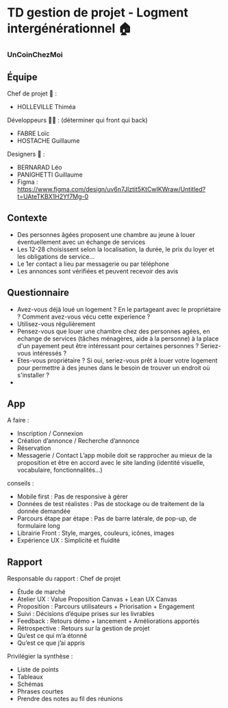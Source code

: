 # TD gestion de projet - Logment intergénérationnel 🏠
### UnCoinChezMoi

## Équipe

Chef de projet 👤 :
- HOLLEVILLE Thiméa

Développeurs 👩‍💻 : (déterminer qui front qui back)
- FABRE Loïc
- HOSTACHE Guillaume

Designers 🎨 : 
- BERNARAD Léo
- PANIGHETTI Guillaume
- Figma : https://www.figma.com/design/uv6n7JIztit5KtCwIKWraw/Untitled?t=UAteTKBX1H2Yf7Mg-0

## Contexte
- Des personnes âgées proposent une chambre au jeune à louer éventuellement avec un échange de services
- Les 12-28 choisissent selon la localisation, la durée, le prix du loyer et les obligations de service…
- Le 1er contact a lieu par messagerie ou par téléphone
- Les annonces sont vérifiées et peuvent recevoir des avis


## Questionnaire
- Avez-vous déjà loué un logement ? En le partageant avec le propriétaire ? Comment avez-vous vécu cette experience ?
- Utilisez-vous régulièrement 
- Pensez-vous que louer une chambre chez des personnes agées, en echange de services (tâches ménagères, aide à la personne) à la place d'un payement peut être intéressant pour certaines personnes ? Seriez-vous intéressés ?
- Etes-vous propriétaire ? Si oui, seriez-vous prêt à louer votre logement pour permettre à des jeunes dans le besoin de trouver un endroit où s'installer ?
- 


## App 
A faire  : 
- Inscription / Connexion
- Création d’annonce / Recherche d’annonce
- Réservation
- Messagerie / Contact
L’app mobile doit se rapprocher au mieux de la proposition et être en accord avec le site landing (identité visuelle, vocabulaire, fonctionnalités...)

conseils :
- Mobile first : Pas de responsive à gérer
- Données de test réalistes : Pas de stockage ou de traitement de la donnée demandée
- Parcours étape par étape : Pas de barre latérale, de pop-up, de formulaire long
- Librairie Front : Style, marges, couleurs, icônes, images
- Expérience UX : Simplicité et fluidité


## Rapport
Responsable du rapport : Chef de projet
- Étude de marché
- Atelier UX : Value Proposition Canvas + Lean UX Canvas
- Proposition : Parcours utilisateurs + Priorisation + Engagement
- Suivi : Décisions d’équipe prises sur les livrables
- Feedback : Retours démo + lancement + Améliorations apportés
- Rétrospective : Retours sur la gestion de projet
- Qu’est ce qui m’a étonné
- Qu’est ce que j’ai appris

Privilégier la synthèse : 
- Liste de points
- Tableaux
- Schémas
- Phrases courtes
- Prendre des notes au fil des réunions
